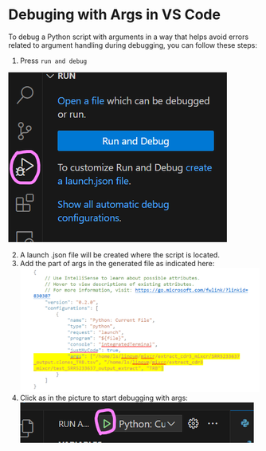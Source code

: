 # Debuging with Args in VS Code
To debug a Python script with arguments in a way that helps avoid errors related to argument handling during debugging, you can follow these steps:

1. Press `run and debug` 


![alt text](debug_with_args.png)

2. A launch .json file will be created where the script is located.
3. Add the part of args in the generated file as indicated here:
![alt text](debug_with_args2.png)
1. Click as in the picture to start debugging with args:
![alt text](debug_with_args3.png)
